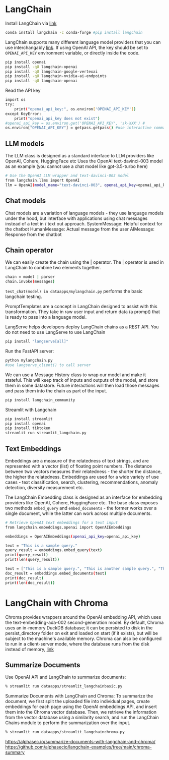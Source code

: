 # LangChain

Install LangChain via [link](https://python.langchain.com/v0.2/docs/how_to/installation/)
```bash
conda install langchain -c conda-forge #pip install langchain
```
LangChain supports many different language model providers that you can use interchangably [link](https://python.langchain.com/v0.2/docs/tutorials/llm_chain/). If using OpenAI API, the key should be set to `OPENAI_API_KEY` environment variable, or directly inside the code.
```bash
pip install openai
pip install -qU langchain-openai
pip install -qU langchain-google-vertexai
pip install -qU langchain-nvidia-ai-endpoints
pip install -qU langchain-openai
```
Read the API key
```bash
import os
try: 
    print("openai_api_key:", os.environ['OPENAI_API_KEY']) 
except KeyError:  
    print("openai_api_key does not exist") 
#openai_api_key = os.environ.get('OPENAI_API_KEY', 'sk-XXX') #
os.environ["OPENAI_API_KEY"] = getpass.getpass() #use interactive command line to get the API key
```

## LLM models
The LLM class is designed as a standard interface to LLM providers like OpenAI, Cohere, HuggingFace etc
Uses the OpenAI text-davinci-003 model as an example (you cannot use a chat model like gpt-3.5-turbo here)
```bash
# Use the OpenAI LLM wrapper and text-davinci-003 model
from langchain.llms import OpenAI
llm = OpenAI(model_name="text-davinci-003", openai_api_key=openai_api_key)
```
## Chat models
Chat models are a variation of language models - they use language models under the hood, but interface with applications using chat messages instead of a text in / text out approach. 
SystemMessage: Helpful context for the chatbot
HumanMessage: Actual message from the user
AIMessage: Response from the chatbot

## Chain operator
We can easily create the chain using the | operator. The | operator is used in LangChain to combine two elements together.
```bash
chain = model | parser
chain.invoke(messages)
```
`test_chat(model) in dataapps/mylangchain.py` performs the basic langchain testing.

PromptTemplates are a concept in LangChain designed to assist with this transformation. They take in raw user input and return data (a prompt) that is ready to pass into a language model.

LangServe helps developers deploy LangChain chains as a REST API. You do not need to use LangServe to use LangChain
```bash
pip install "langserve[all]"
```

Run the FastAPI server:
```bash
python mylangchain.py
#use langserve_client() to call server
```

We can use a Message History class to wrap our model and make it stateful. This will keep track of inputs and outputs of the model, and store them in some datastore. Future interactions will then load those messages and pass them into the chain as part of the input. 
```bash
pip install langchain_community
```

Streamlit with Langchain
```bash
pip install streamlit
pip install openai
pip install tiktoken
streamlit run streamlit_langchain.py
```

## Text Embeddings
Embeddings are a measure of the relatedness of text strings, and are represented with a vector (list) of floating point numbers. The distance between two vectors measures their relatedness - the shorter the distance, the higher the relatedness. Embeddings are used for a wide variety of use cases - text classification, search, clustering, recommendations, anomaly detection, diversity measurement etc.

The LangChain Embedding class is designed as an interface for embedding providers like OpenAI, Cohere, HuggingFace etc. The base class exposes two methods `embed_query` and `embed_documents` - the former works over a single document, while the latter can work across multiple documents.

```bash
# Retrieve OpenAI text embeddings for a text input
from langchain.embeddings.openai import OpenAIEmbeddings

embeddings = OpenAIEmbeddings(openai_api_key=openai_api_key)

text = "This is a sample query."
query_result = embeddings.embed_query(text)
print(query_result)
print(len(query_result))

text = ["This is a sample query.", "This is another sample query.", "This is yet another sample query."]
doc_result = embeddings.embed_documents(text)
print(doc_result)
print(len(doc_result))
```


# LangChain with Chroma
Chroma provides wrappers around the OpenAI embedding API, which uses the text-embedding-ada-002 second-generation model. By default, Chroma uses an in-memory DuckDB database; it can be persisted to disk in the persist_directory folder on exit and loaded on start (if it exists), but will be subject to the machine's available memory. Chroma can also be configured to run in a client-server mode, where the database runs from the disk instead of memory, [link](https://python.langchain.com/en/latest/modules/indexes/vectorstores/examples/chroma.html?ref=alphasec.io#persistance)

## Summarize Documents
Use OpenAI API and LangChain to summarize documents:
```bash
% streamlit run dataapps/streamlit_langchainbasic.py
```

Summarize Documents with LangChain and Chroma: To summarize the document, we first split the uploaded file into individual pages, create embeddings for each page using the OpenAI embeddings API, and insert them into the Chroma vector database. Then, we retrieve the information from the vector database using a similarity search, and run the LangChain Chains module to perform the summarization over the input.
```bash
% streamlit run dataapps/streamlit_langchainchroma.py
```

 https://alphasec.io/summarize-documents-with-langchain-and-chroma/
 https://github.com/alphasecio/langchain-examples/tree/main/chroma-summary